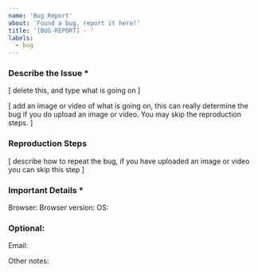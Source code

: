```yaml
---
name: 'Bug Report'
about: 'Found a bug, report it here!'
title: '[BUG-REPORT] - '
labels:
  - bug
---
```


### Describe the Issue *
[ delete this, and type what is going on ]

[ add an image or video of what is going on, this can really determine the bug if you do upload an image or video. You may skip the reproduction steps. ]

### Reproduction Steps
[ describe how to repeat the bug, if you have uploaded an image or video you can skip this step ]

### Important Details *

Browser:
Browser version:
OS: 


### Optional:
Email:

Other notes:
